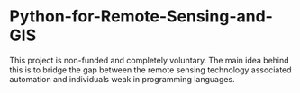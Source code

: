 # Python-for-Remote-Sensing-and-GIS
This project is non-funded and completely voluntary. The main idea behind this is to bridge the gap between the remote sensing technology associated automation and individuals weak in programming languages.
